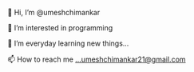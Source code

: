 👋 Hi, I’m @umeshchimankar

👀 I’m interested in programming

🌱 I’m everyday learning new things...

📫 How to reach me ...umeshchimankar21@gmail.com
